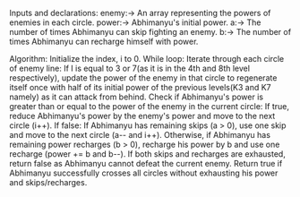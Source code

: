 Inputs and declarations:
enemy:-> An array representing the powers of enemies in each circle.
power:-> Abhimanyu's initial power.
a:-> The number of times Abhimanyu can skip fighting an enemy.
b:-> The number of times Abhimanyu can recharge himself with power.

Algorithm: 
Initialize the index, i to 0.
While loop: Iterate through each circle of enemy line:
If I is equal to 3 or 7(as it is in the 4th and 8th level respectively), update the power of the enemy in that circle to regenerate itself once with half of its initial power of the previous levels(K3 and K7 namely) as it can attack from behind.
Check if Abhimanyu's power is greater than or equal to the power of the enemy in the current circle:
If true, reduce Abhimanyu's power by the enemy's power and move to the next circle (i++).
If false:
If Abhimanyu has remaining skips (a > 0), use one skip and move to the next circle (a-- and i++).
Otherwise, if Abhimanyu has remaining power recharges (b > 0), recharge his power by b and use one recharge (power += b and b--).
If both skips and recharges are exhausted, return false as Abhimanyu cannot defeat the current enemy.
Return true if Abhimanyu successfully crosses all circles without exhausting his power and skips/recharges.